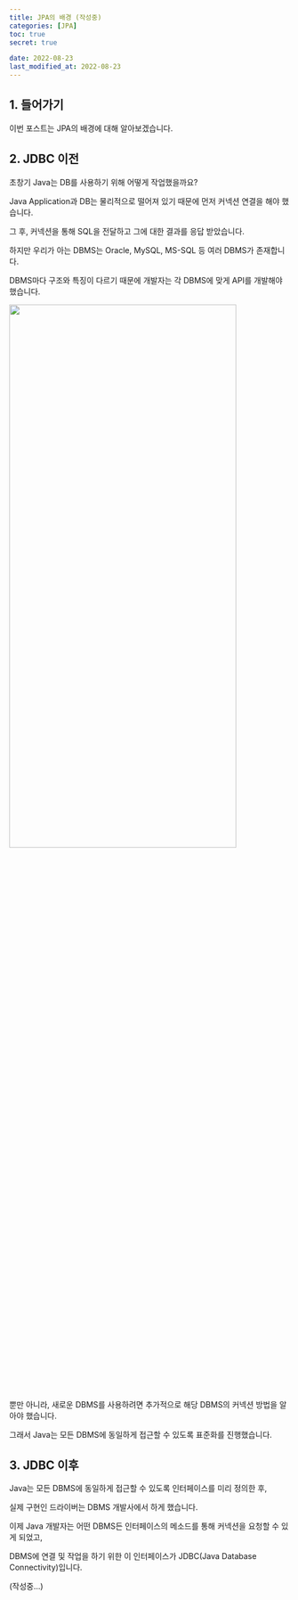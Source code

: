```yaml
---
title: JPA의 배경 (작성중)
categories: [JPA]
toc: true
secret: true

date: 2022-08-23
last_modified_at: 2022-08-23
---
```


## 1. 들어가기

이번 포스트는 JPA의 배경에 대해 알아보겠습니다.

## 2. JDBC 이전

초창기 Java는 DB를 사용하기 위해 어떻게 작업했을까요?

Java Application과 DB는 물리적으로 떨어져 있기 때문에 먼저 커넥션 연결을 해야 했습니다.

그 후, 커넥션을 통해 SQL을 전달하고 그에 대한 결과를 응답 받았습니다.

하지만 우리가 아는 DBMS는 Oracle, MySQL, MS-SQL 등 여러 DBMS가 존재합니다.

DBMS마다 구조와 특징이 다르기 때문에 개발자는 각 DBMS에 맞게 API를 개발해야 했습니다.

<div class="div-post-img">
  <img src="{{ site.url }}/assets/img/jpa/배경/1.jpg" width="90%" height="50%" />
</div>

뿐만 아니라, 새로운 DBMS를 사용하려면 추가적으로 해당 DBMS의 커넥션 방법을 알아야 했습니다.

그래서 Java는 모든 DBMS에 동일하게 접근할 수 있도록 표준화를 진행했습니다.

## 3. JDBC 이후

Java는 모든 DBMS에 동일하게 접근할 수 있도록 인터페이스를 미리 정의한 후,

실제 구현인 드라이버는 DBMS 개발사에서 하게 했습니다.

이제 Java 개발자는 어떤 DBMS든 인터페이스의 메소드를 통해 커넥션을 요청할 수 있게 되었고,

DBMS에 연결 및 작업을 하기 위한 이 인터페이스가 JDBC(Java Database Connectivity)입니다.

(작성중...)